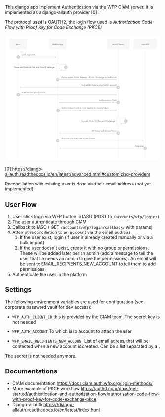 This django app implement Authentication via the WFP CIAM server. It is implemented as a django-allauth provider [0] .

The protocol used is OAUTH2, the login flow used is _Authorization Code Flow with Proof Key for Code Exchange (PKCE)_

![PKCE flow sequence diagram](pkce-code-flow.png)

[0] https://django-allauth.readthedocs.io/en/latest/advanced.html#customizing-providers


Reconciliation with existing user is done via their email address (not yet implemented)

## User Flow
1. User click login via WFP button in IASO (POST to `/accounts/wfp/login/`)
2. The user authenticate through CIAM
3. Callback to IASO ( GET `/accounts/wfp/login/callback/` with params)
4. Attempt reconciliation to an account via the email address
   1. If the user exist, login (if user is already created manually or via a bulk import)
   2. If the user doesn't exist, create it with no group or permissions. These will be added later per an admin (add a message to tell the user that he needs an admin to give the permissions). An email will be sent to EMAIL_RECIPIENTS_NEW_ACCOUNT to tell them to add permissions.
5. Authenticate the user in the platform

## Settings
The following environment variables are used for configuration (see corporate password vault for dev access):
* `WFP_AUTH_CLIENT_ID`
this is provided by the CIAM team. The secret key is not needed

* `WFP_AUTH_ACCOUNT`
To which iaso account to attach the user

* `WFP_EMAIL_RECIPIENTS_NEW_ACCOUNT`
List of email adress, that will be contacted when a new account is created. Can be a list separated by a `,` 

The secret is not needed anymore.


## Documentations
* CIAM documentation https://docs.ciam.auth.wfp.org/login-methods/
* More example of PKCE workflow https://auth0.com/docs/get-started/authentication-and-authorization-flow/authorization-code-flow-with-proof-key-for-code-exchange-pkce
* Django-allauth https://django-allauth.readthedocs.io/en/latest/index.html
